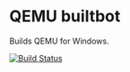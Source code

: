 # QEMU builtbot

Builds QEMU for Windows. 

[![Build Status](https://dev.azure.com/nekomimiswitch/General/_apis/build/status/qemu-buildbot?branchName=master)](https://dev.azure.com/nekomimiswitch/General/_build/latest?definitionId=88&branchName=master)

